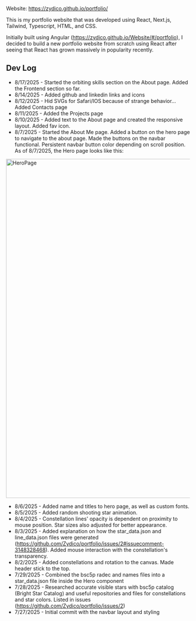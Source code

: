 Website: https://zydico.github.io/portfolio/

This is my portfolio website that was developed using React, Next.js, Tailwind, Typescript, HTML, and CSS.

Initially built using Angular (https://zydico.github.io/Website/#/portfolio), I decided to build a new portfolio website from scratch using React after seeing that React has grown massively in popularity recently.

## Dev Log
- 8/17/2025 - Started the orbiting skills section on the About page. Added the Frontend section so far.
- 8/14/2025 - Added github and linkedin links and icons
- 8/12/2025 - Hid SVGs for Safari/IOS because of strange behavior... Added Contacts page
- 8/11/2025 - Added the Projects page
- 8/10/2025 - Added text to the About page and created the responsive layout. Added fav icon.
- 8/7/2025 - Started the About Me page. Added a button on the hero page to navigate to the about page. Made the buttons on the navbar functional. Persistent navbar button color depending on scroll position.
  As of 8/7/2025, the Hero page looks like this:
  
<img width="1903" height="927" alt="HeroPage" src="https://github.com/user-attachments/assets/059784d8-10a1-40a1-9404-48e860d29793" />
  
- 8/6/2025 - Added name and titles to hero page, as well as custom fonts.
- 8/5/2025 - Added random shooting star animation.
- 8/4/2025 - Constellation lines' opacity is dependent on proximity to mouse position. Star sizes also adjusted for better appearance.
- 8/3/2025 - Added explanation on how the star_data.json and line_data.json files were generated (https://github.com/Zydico/portfolio/issues/2#issuecomment-3148328468). Added mouse interaction with the constellation's transparency.
- 8/2/2025 - Added constellations and rotation to the canvas. Made header stick to the top.
- 7/29/2025 - Combined the bsc5p radec and names files into a star_data.json file inside the Hero component
- 7/28/2025 - Researched accurate visible stars with bsc5p catalog (Bright Star Catalog) and useful repositories and files for constellations and star colors. Listed in issues (https://github.com/Zydico/portfolio/issues/2)
- 7/27/2025 - Initial commit with the navbar layout and styling
